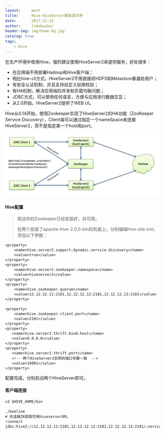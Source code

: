 ```yaml
---
layout:     post
title:      Hive-HiveServer服务高可用
date:       2017-12-15
author:     timebusker
header-img: img/home-bg.jpg
catalog: true
tags:
    - Hive
---
```


在生产环境中使用Hive，强烈建议使用HiveServer2来提供服务，好处很多：
- 在应用端不用部署Hadoop和Hive客户端；
- 相比hive-cli方式，HiveServer2不用直接将HDFS和Metastore暴漏给用户；
- 有安全认证机制，并且支持自定义权限校验；
- 有HA机制，解决应用端的并发和负载均衡问题；
- JDBC方式，可以使用任何语言，方便与应用进行数据交互；
- 从2.0开始，HiveServer2提供了WEB UI。

Hive从0.14开始，使用Zookeeper实现了HiveServer2的HA功能（ZooKeeper Service Discovery），Client端可以通过指定一个nameSpace来连接HiveServer2，而不是指定某一个host和port。

![HiveServer服务高可用](/img/hive/4.png)

#### Hive配置
> 假设你的Zookeeper已经安装好，并可用。

> 在两个安装了apache-hive-2.0.0-bin的机器上，分别编辑hive-site.xml，添加以下参数：

```
<property>
    <name>hive.server2.support.dynamic.service.discovery</name>
    <value>true</value>
</property>
<property>
    <name>hive.server2.zookeeper.namespace</name>
    <value>hiveserver2</value>
</property>
<property>
    <name>hive.zookeeper.quorum</name>
    <value>12.12.12.11:2181,12.12.12.12:2181,12.12.12.13:2181</value>
</property>
 
<property>
    <name>hive.zookeeper.client.port</name>
    <value>2181</value>
</property>
<property>
   <name>hive.server2.thrift.bind.host</name>
   <value>0.0.0.0</value>
</property>
<property>
   <name>hive.server2.thrift.port</name>
   <!-- 两个HiveServer2实例的端口号要一致  -->
   <value>10001</value>
</property>
```

配置完成，分别启动两个HiveServer即可。

#### 客户端连接

```
cd $HIVE_HOME/bin

./beeline
# 先连接ZK获取可用hiveserverURL
!connect jdbc:hive2://12.12.12.11:2181,12.12.12.12:2181,12.12.12.13:2181/;serviceDiscoveryMode=zooKeeper;zooKeeperNamespace=hiveserver2
```
